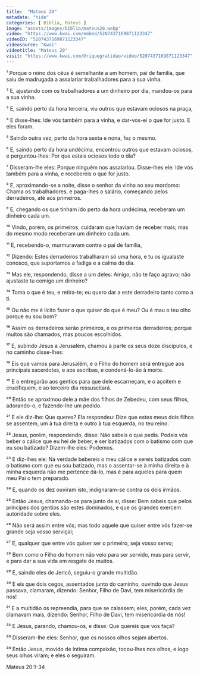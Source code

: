 ```yaml
---
title:  "Mateus 20"
metadate: "hide"
categories: [ Biblia, Mateus ]
image: "assets/images/biblia/mateus20.webp"
video: "https://www.kwai.com/embed/5207437169871123347"
videoID: "5207437169871123347"
videosource: "Kwai"
videotitle: "Mateus 20"
visit: "https://www.kwai.com/@riquegratidao/video/5207437169871123347"
---
```


¹ Porque o reino dos céus é semelhante a um homem, pai de família, que saiu de madrugada a assalariar trabalhadores para a sua vinha.

² E, ajustando com os trabalhadores a um dinheiro por dia, mandou-os para a sua vinha.

³ E, saindo perto da hora terceira, viu outros que estavam ociosos na praça,

⁴ E disse-lhes: Ide vós também para a vinha, e dar-vos-ei o que for justo. E eles foram.

⁵ Saindo outra vez, perto da hora sexta e nona, fez o mesmo.

⁶ E, saindo perto da hora undécima, encontrou outros que estavam ociosos, e perguntou-lhes: Por que estais ociosos todo o dia?

⁷ Disseram-lhe eles: Porque ninguém nos assalariou. Disse-lhes ele: Ide vós também para a vinha, e recebereis o que for justo.

⁸ E, aproximando-se a noite, disse o senhor da vinha ao seu mordomo: Chama os trabalhadores, e paga-lhes o salário, começando pelos derradeiros, até aos primeiros.

⁹ E, chegando os que tinham ido perto da hora undécima, receberam um dinheiro cada um.

¹⁰ Vindo, porém, os primeiros, cuidaram que haviam de receber mais; mas do mesmo modo receberam um dinheiro cada um.

¹¹ E, recebendo-o, murmuravam contra o pai de família,

¹² Dizendo: Estes derradeiros trabalharam só uma hora, e tu os igualaste conosco, que suportamos a fadiga e a calma do dia.

¹³ Mas ele, respondendo, disse a um deles: Amigo, não te faço agravo; não ajustaste tu comigo um dinheiro?

¹⁴ Toma o que é teu, e retira-te; eu quero dar a este derradeiro tanto como a ti.

¹⁵ Ou não me é lícito fazer o que quiser do que é meu? Ou é mau o teu olho porque eu sou bom?

¹⁶ Assim os derradeiros serão primeiros, e os primeiros derradeiros; porque muitos são chamados, mas poucos escolhidos.

¹⁷ E, subindo Jesus a Jerusalém, chamou à parte os seus doze discípulos, e no caminho disse-lhes:

¹⁸ Eis que vamos para Jerusalém, e o Filho do homem será entregue aos principais sacerdotes, e aos escribas, e condená-lo-ão à morte.

¹⁹ E o entregarão aos gentios para que dele escarneçam, e o açoitem e crucifiquem, e ao terceiro dia ressuscitará.

²⁰ Então se aproximou dele a mãe dos filhos de Zebedeu, com seus filhos, adorando-o, e fazendo-lhe um pedido.

²¹ E ele diz-lhe: Que queres? Ela respondeu: Dize que estes meus dois filhos se assentem, um à tua direita e outro à tua esquerda, no teu reino.

²² Jesus, porém, respondendo, disse: Não sabeis o que pedis. Podeis vós beber o cálice que eu hei de beber, e ser batizados com o batismo com que eu sou batizado? Dizem-lhe eles: Podemos.

²³ E diz-lhes ele: Na verdade bebereis o meu cálice e sereis batizados com o batismo com que eu sou batizado, mas o assentar-se à minha direita e à minha esquerda não me pertence dá-lo, mas é para aqueles para quem meu Pai o tem preparado.

²⁴ E, quando os dez ouviram isto, indignaram-se contra os dois irmãos.

²⁵ Então Jesus, chamando-os para junto de si, disse: Bem sabeis que pelos príncipes dos gentios são estes dominados, e que os grandes exercem autoridade sobre eles.

²⁶ Não será assim entre vós; mas todo aquele que quiser entre vós fazer-se grande seja vosso serviçal;

²⁷ E, qualquer que entre vós quiser ser o primeiro, seja vosso servo;

²⁸ Bem como o Filho do homem não veio para ser servido, mas para servir, e para dar a sua vida em resgate de muitos.

²⁹ E, saindo eles de Jericó, seguiu-o grande multidão.

³⁰ E eis que dois cegos, assentados junto do caminho, ouvindo que Jesus passava, clamaram, dizendo: Senhor, Filho de Davi, tem misericórdia de nós!

³¹ E a multidão os repreendia, para que se calassem; eles, porém, cada vez clamavam mais, dizendo: Senhor, Filho de Davi, tem misericórdia de nós!

³² E Jesus, parando, chamou-os, e disse: Que quereis que vos faça?

³³ Disseram-lhe eles: Senhor, que os nossos olhos sejam abertos.

³⁴ Então Jesus, movido de íntima compaixão, tocou-lhes nos olhos, e logo seus olhos viram; e eles o seguiram. 


Mateus 20:1-34